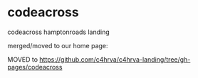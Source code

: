 codeacross
==========

codeacross hamptonroads landing

merged/moved to our home page:

MOVED to https://github.com/c4hrva/c4hrva-landing/tree/gh-pages/codeacross
